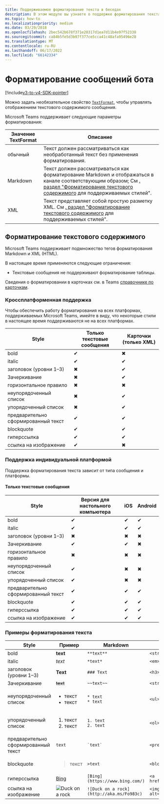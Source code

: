 ```yaml
---
title: Поддерживаемое форматирование текста в беседах
description: В этом модуле вы узнаете о поддержке форматирования текста в беседах бота и форматировании текстового содержимого в Microsoft Teams
ms.topic: how-to
ms.localizationpriority: medium
ms.date: 03/29/2018
ms.openlocfilehash: 2bec542b678f371e20317d1ea7d11b4e97f52338
ms.sourcegitcommit: ca84b5fe5d3b97f377ce5cca41c48afa95496e28
ms.translationtype: MT
ms.contentlocale: ru-RU
ms.lasthandoff: 06/17/2022
ms.locfileid: "66142334"
---
```

# <a name="formatting-bot-messages"></a>Форматирование сообщений бота

[!include[v3-to-v4-SDK-pointer](~/includes/v3-to-v4-pointer-bots.md)]

Можно задать необязательное свойство [`TextFormat`](/bot-framework/dotnet/bot-builder-dotnet-create-messages#customizing-a-message), чтобы управлять отображением текстового содержимого сообщения.

Microsoft Teams поддерживает следующие параметры форматирования:

| Значение TextFormat | Описание |
| --- | --- |
| обычный | Текст должен рассматриваться как необработанный текст без применения форматирования. |
| Markdown | Текст должен рассматриваться как форматирование Markdown и отображаться в канале соответствующим образом; См [. раздел "Форматирование текстового содержимого](#formatting-text-content) для поддерживаемых стилей". |
| XML | Текст представляет собой простую разметку XML. См [. раздел "Форматирование текстового содержимого](#formatting-text-content) для поддерживаемых стилей". |

## <a name="formatting-text-content"></a>Форматирование текстового содержимого

Microsoft Teams поддерживает подмножество тегов форматирования Markdown и XML (HTML).

В настоящее время применяются следующие ограничения:
* Текстовые сообщения не поддерживают форматирование таблицы.

Сведения о форматировании в карточках см. в Teams [справочнике по карточкам](~/task-modules-and-cards/cards/cards-reference.md).

### <a name="cross-platform-support"></a>Кроссплатформенная поддержка

Чтобы обеспечить работу форматирования на всех платформах, поддерживаемых Microsoft Teams, имейте в виду, что некоторые стили в настоящее время поддерживаются не на всех платформах.

| Style                     | Только текстовые сообщения | Карточки (только XML) |
|---------------------------|--------------------|------------------|
| bold                      | ✔                  | ✖                |
| italic                    | ✔                  | ✔                |
| заголовок (уровни 1&ndash;3) | ✖                  | ✔                |
| Зачеркивание             | ✖                  | ✔                |
| горизонтальное правило           | ✖                  | ✖                |
| неупорядоченный список            | ✖                  | ✔                |
| упорядоченный список              | ✖                  | ✔                |
| предварительно сформированный текст         | ✔                  | ✔                |
| blockquote                | ✔                  | ✔                |
| гиперссылка                 | ✔                  | ✔                |
| ссылка на изображение                | ✔                  | ✖                |

### <a name="support-by-individual-platform"></a>Поддержка индивидуальной платформой

Поддержка форматирования текста зависит от типа сообщения и платформы.

#### <a name="text-only-messages"></a>Только текстовые сообщения

| Style                     | Версия для настольного компьютера | iOS | Android |
|---------------------------|---------|-----|---------|
| bold                      | ✔       | ✔   | ✔       |
| italic                    | ✔       | ✔   | ✔       |
| заголовок (уровни 1&ndash;3) | ✖       | ✖   | ✖       |
| Зачеркивание             | ✔       | ✔   | ✖       |
| горизонтальное правило           | ✖       | ✖   | ✖       |
| неупорядоченный список            | ✔       | ✖   | ✖       |
| упорядоченный список              | ✔       | ✖   | ✖       |
| предварительно сформированный текст         | ✔       | ✔   | ✔       |
| blockquote                | ✔       | ✔   | ✔       |
| гиперссылка                 | ✔       | ✔   | ✔       |
| ссылка на изображение                | ✔       | ✔   | ✔       |

### <a name="examples-of-text-formatting"></a>Примеры форматирования текста

| Style | Пример | Markdown | XML (HTML) |
| --- | --- | --- | --- |
| bold | **text** | `**text**` | `<strong>text</strong>` |
| italic | *text* | `*text*` | `<em>text</em>` |
| заголовок (уровни 1&ndash;3) | **Text** | `### Text` | `<h3>Text</h3>` |
| Зачеркивание | ~~text~~ | `~~text~~` | `<strike>text</strike>` |
| неупорядоченный список | <ul><li>текст</li><li>текст</li></ul> | `* text`<br>`* text` | `<ul><li>text</li><li>text</li></ul>` |
| упорядоченный список | <ol><li>текст</li><li>текст</li></ol> | `1. text`<br>`2. text` | `<ol><li>text</li><li>text</li></ol>` |
| предварительно сформированный текст | `text` | `` `text` `` | `<pre>text</pre>` |
| blockquote | <blockquote>текст</blockquote> | `>text` | `<blockquote>text</blockquote>` |
| гиперссылка | [Bing](https://www.bing.com/) | `[Bing](https://www.bing.com/)` | `<a href="https://www.bing.com/">Bing</a>` |
| ссылка на изображение | <img src="https://aka.ms/Fo983c" alt="Duck on a rock"></img> | `![Duck on a rock](http://aka.ms/Fo983c)` | `<img src="https://aka.ms/Fo983c" alt="Duck on a rock"></img>` |

